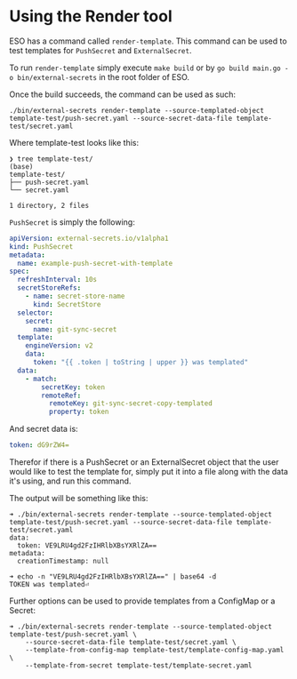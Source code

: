 # Using the Render tool

ESO has a command called `render-template`. This command can be used to test templates for `PushSecret` and `ExternalSecret`.

To run `render-template` simply execute `make build` or by `go build main.go -o bin/external-secrets` in the root folder of ESO.

Once the build succeeds, the command can be used as such:
```console
./bin/external-secrets render-template --source-templated-object template-test/push-secret.yaml --source-secret-data-file template-test/secret.yaml
```

Where template-test looks like this:

```
❯ tree template-test/                                                                                                                                                                                                                   (base)
template-test/
├── push-secret.yaml
└── secret.yaml

1 directory, 2 files
```

`PushSecret` is simply the following:

```yaml
apiVersion: external-secrets.io/v1alpha1
kind: PushSecret
metadata:
  name: example-push-secret-with-template
spec:
  refreshInterval: 10s
  secretStoreRefs:
    - name: secret-store-name
      kind: SecretStore
  selector:
    secret:
      name: git-sync-secret
  template:
    engineVersion: v2
    data:
      token: "{{ .token | toString | upper }} was templated"
  data:
    - match:
        secretKey: token
        remoteRef:
          remoteKey: git-sync-secret-copy-templated
          property: token
```

And secret data is:

```yaml
token: dG9rZW4=
```

Therefor if there is a PushSecret or an ExternalSecret object that the user would like to test the template for,
simply put it into a file along with the data it's using, and run this command.

The output will be something like this:

```console
➜ ./bin/external-secrets render-template --source-templated-object template-test/push-secret.yaml --source-secret-data-file template-test/secret.yaml                                                                                                          
data:
  token: VE9LRU4gd2FzIHRlbXBsYXRlZA==
metadata:
  creationTimestamp: null

➜ echo -n "VE9LRU4gd2FzIHRlbXBsYXRlZA==" | base64 -d                                                                                                                                                                                    
TOKEN was templated⏎
```

Further options can be used to provide templates from a ConfigMap or a Secret:
```
➜ ./bin/external-secrets render-template --source-templated-object template-test/push-secret.yaml \
    --source-secret-data-file template-test/secret.yaml \
    --template-from-config-map template-test/template-config-map.yaml \
    --template-from-secret template-test/template-secret.yaml
```
